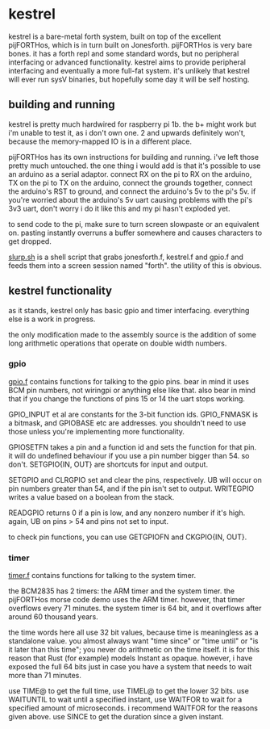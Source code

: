 # kestrel

kestrel is a bare-metal forth system, built on top of the excellent pijFORTHos, which is in turn built on Jonesforth. pijFORTHos is very bare bones. it has a forth repl and some standard words, but no peripheral interfacing or advanced functionality. kestrel aims to provide peripheral interfacing and eventually a more full-fat system. it's unlikely that kestrel will ever run sysV binaries, but hopefully some day it will be self hosting.

## building and running

kestrel is pretty much hardwired for raspberry pi 1b. the b+ might work but i'm unable to test it, as i don't own one. 2 and upwards definitely won't, because the memory-mapped IO is in a different place.

pijFORTHos has its own instructions for building and running. i've left those pretty much untouched. the one thing i would add is that it's possible to use an arduino as a serial adaptor. connect RX on the pi to RX on the arduino, TX on the pi to TX on the arduino, connect the grounds together, connect the arduino's RST to ground, and connect the arduino's 5v to the pi's 5v. if you're worried about the arduino's 5v uart causing problems with the pi's 3v3 uart, don't worry i do it like this and my pi hasn't exploded yet.

to send code to the pi, make sure to turn screen slowpaste or an equivalent on. pasting instantly overruns a buffer somewhere and causes characters to get dropped.

[slurp.sh](slurp.sh) is a shell script that grabs jonesforth.f, kestrel.f and gpio.f and feeds them into a screen session named "forth". the utility of this is obvious.

## kestrel functionality

as it stands, kestrel only has basic gpio and timer interfacing. everything else is a work in progress.

the only modification made to the assembly source is the addition of some long arithmetic operations that operate on double width numbers.

### gpio

[gpio.f](kestrel/gpio.f) contains functions for talking to the gpio pins. bear in mind it uses BCM pin numbers, not wiringpi or anything else like that. also bear in mind that if you change the functions of pins 15 or 14 the uart stops working.

GPIO_INPUT et al are constants for the 3-bit function ids. GPIO_FNMASK is a bitmask, and GPIOBASE etc are addresses. you shouldn't need to use those unless you're implementing more functionality.

GPIOSETFN takes a pin and a function id and sets the function for that pin. it will do undefined behaviour if you use a pin number bigger than 54. so don't. SETGPIO{IN, OUT} are shortcuts for input and output.

SETGPIO and CLRGPIO set and clear the pins, respectively. UB will occur on pin numbers greater than 54, and if the pin isn't set to output. WRITEGPIO writes a value based on a boolean from the stack.

READGPIO returns 0 if a pin is low, and any nonzero number if it's high. again, UB on pins > 54 and pins not set to input.

to check pin functions, you can use GETGPIOFN and CKGPIO{IN, OUT}.

### timer

[timer.f](kestrel/timer.f) contains functions for talking to the system timer.

the BCM2835 has 2 timers: the ARM timer and the system timer. the pijFORTHos morse code demo uses the ARM timer. however, that timer overflows every 71 minutes. the system timer is 64 bit, and it overflows after around 60 thousand years.

the time words here all use 32 bit values, because time is meaningless as a standalone value. you almost always want "time since" or "time until" or "is it later than this time"; you never do arithmetic on the time itself. it is for this reason that Rust (for example) models Instant as opaque. however, i have exposed the full 64 bits just in case you have a system that needs to wait more than 71 minutes.

use TIME@ to get the full time, use TIMEL@ to get the lower 32 bits. use WAITUNTIL to wait until a specified instant, use WAITFOR to wait for a specified amount of microseconds. i recommend WAITFOR for the reasons given above. use SINCE to get the duration since a given instant.
